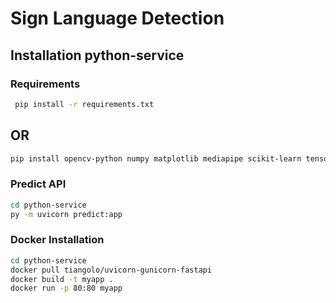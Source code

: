 # Sign Language Detection

## Installation python-service

### Requirements

```sh
 pip install -r requirements.txt
```
## OR
```sh
pip install opencv-python numpy matplotlib mediapipe scikit-learn tensorflow fastapi
```

### Predict API

```sh
cd python-service
py -m uvicorn predict:app
```

### Docker Installation

```sh
cd python-service
docker pull tiangolo/uvicorn-gunicorn-fastapi
docker build -t myapp .
docker run -p 80:80 myapp
```
